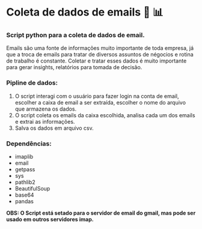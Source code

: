 # Coleta de dados de emails :incoming_envelope: :bar_chart:
### Script python para a coleta de dados de email.
Emails são uma fonte de informações muito importante de toda empresa, já que a troca de emails para tratar de diversos assuntos de négocios e rotina de trabalho é constante. Coletar e tratar esses dados é muito importante para gerar insights, relatórios para tomada de decisão.
### Pipline de dados:
1. O script interagi com o usuário para fazer login na conta de email, escolher a caixa de email a ser extraída, escolher o nome do arquivo que armazena os dados.
2. O script coleta os emails da caixa escolhida, analisa cada um dos emails e extrai as informações.
3. Salva os dados em arquivo csv.

### Dependências:
* imaplib 
*  email
* getpass
* sys
* pathlib2
* BeautifulSoup
* base64
* pandas

**OBS: O Script está setado para o servidor de email do gmail, mas pode ser usado em outros servidores imap.**
